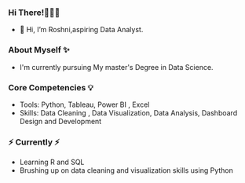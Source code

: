 ### **Hi There!🙋🏻‍♀️**

- 👋 Hi, I’m Roshni,aspiring Data Analyst.

### **About Myself ✨**

- I'm currently pursuing My master's Degree in Data Science.

### **Core Competencies 💡**

- Tools: Python, Tableau, Power BI , Excel
- Skills: Data Cleaning , Data Visualization, Data Analysis, Dashboard Design and Development

### **⚡️ Currently ⚡️**

- Learning R and SQL
- Brushing up on data cleaning and visualization skills using Python

<!---
Roshniiii/Roshniiii is a ✨ special ✨ repository because its `README.md` (this file) appears on your GitHub profile.
You can click the Preview link to take a look at your changes.
--->
